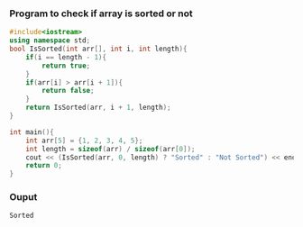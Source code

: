 ### Program to check if array is sorted or not
```cpp
#include<iostream>
using namespace std;
bool IsSorted(int arr[], int i, int length){
    if(i == length - 1){
        return true;
    }
    if(arr[i] > arr[i + 1]){
        return false;
    }
    return IsSorted(arr, i + 1, length);
}

int main(){
    int arr[5] = {1, 2, 3, 4, 5};
    int length = sizeof(arr) / sizeof(arr[0]);
    cout << (IsSorted(arr, 0, length) ? "Sorted" : "Not Sorted") << endl;
    return 0;
}
```
### Ouput
```
Sorted
```
